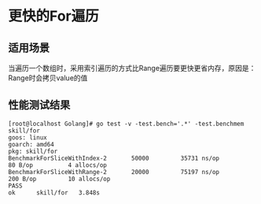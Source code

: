 # 更快的For遍历

## 适用场景
当遍历一个数组时，采用索引遍历的方式比Range遍历要更快更省内存，原因是：Range时会拷贝value的值

## 性能测试结果
```
[root@localhost Golang]# go test -v -test.bench='.*' -test.benchmem skill/for
goos: linux
goarch: amd64
pkg: skill/for
BenchmarkForSliceWithIndex-2   	   50000	     35731 ns/op	      80 B/op	       4 allocs/op
BenchmarkForSliceWithRange-2   	   20000	     75197 ns/op	     200 B/op	      10 allocs/op
PASS
ok  	skill/for	3.848s
```